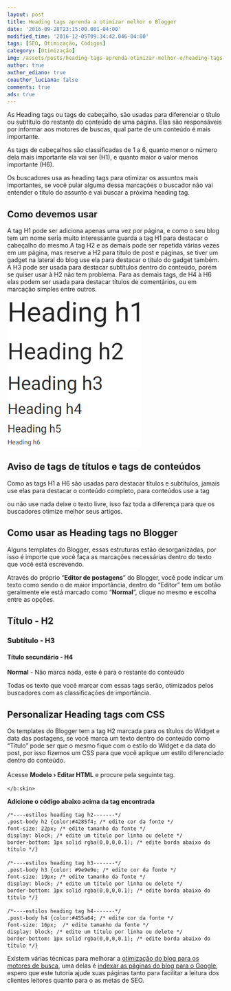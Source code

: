 ```yaml
---
layout: post
title: Heading tags aprenda a otimizar melhor o Blogger
date: '2016-09-28T23:15:00.001-04:00'
modified_time: '2016-12-05T09:34:42.046-04:00'
tags: [SEO, Otimização, Códigos]
category: [Otimização]
img: /assets/posts/heading-tags-aprenda-otimizar-melhor-o/heading-tags-aprenda-otimizar-melhor-o.jpg
author: true
author_ediano: true
coauthor_luciana: false
comments: true
ads: true
---
```


As Heading tags ou tags de cabeçalho, são usadas para diferenciar o título ou subtítulo do restante do conteúdo de uma página. Elas são responsáveis por informar aos motores de buscas, qual parte de um conteúdo é mais importante.

As tags de cabeçalhos são classificadas de 1 a 6, quanto menor o número dela mais importante ela vai ser (H1), e quanto maior o valor menos importante (H6).

Os buscadores usa as heading tags para otimizar os assuntos mais importantes, se você pular alguma dessa marcações o buscador não vai entender o título do assunto e vai buscar a próxima heading tag.

## Como devemos usar
A tag H1 pode ser adiciona apenas uma vez por página, e como o seu blog tem um nome seria muito interessante guarda a tag H1 para destacar o cabeçalho do mesmo.A tag H2 e as demais pode ser repetida várias vezes em um página, mas reserve a H2 para título de post e páginas, se tiver um gadget na lateral do blog use ela para destacar o título do gadget também. A H3 pode ser usada para destacar subtítulos dentro do conteúdo, porém se quiser usar à H2 não tem problema. Para as demais tags, de H4 à H6 elas podem ser usada para destacar títulos de comentários, ou em marcação simples entre outros.

![Heading Tags H1 a H6](/assets/posts/heading-tags-aprenda-otimizar-melhor-o/heading.png)

## Aviso de tags de títulos e tags de conteúdos
Como as tags H1 a H6 são usadas para destacar títulos e subtítulos, jamais use elas para destacar o conteúdo completo, para conteúdos use a tag **<p>** ou não use nada deixe o texto livre, isso faz toda a diferença para que os buscadores otimize melhor seus artigos.

## Como usar as Heading tags no Blogger
Alguns templates do Blogger, essas estruturas estão desorganizadas, por isso é importe que você faça as marcações necessárias dentro do texto que você está escrevendo.

Através do próprio “**Editor de postagens**” do Blogger, você pode indicar um texto como sendo o de maior importância, dentro do “Editor” tem um botão geralmente ele está marcado como “**Normal**”, clique no mesmo e escolha entre as opções.

**<h2>** Título - H2 **</h2>**

**<h3>**  Subtítulo - H3 **</h3>**

**<h4>**  Título secundário - H4 **</h4>**

**Normal** - Não marca nada, este é para o restante do conteúdo

Todas os texto que você marcar com essas tags serão, otimizados pelos buscadores com as classificações de importância.

## Personalizar Heading tags com CSS
Os templates do Blogger tem a tag H2 marcada para os títulos do Widget e data das postagens, se você marca um texto dentro do conteúdo como “Título” pode ser que o mesmo fique com o estilo do Widget e da data do post, por isso fizemos um CSS para que você aplique um estilo diferenciado dentro do conteúdo.<br /><br />Acesse **Modelo › Editar HTML** e procure pela seguinte tag.

`</b:skin>`

**Adicione o código abaixo acima da tag encontrada**

    /*----estilos heading tag h2-------*/
    .post-body h2 {color:#4285f4; /* edite cor da fonte */
    font-size: 22px; /* edite tamanho da fonte */
    display: block; /* edite um título por linha ou delete */
    border-bottom: 1px solid rgba(0,0,0,0.1); /* edite borda abaixo do título */}

    /*----estilos heading tag h3-------*/
    .post-body h3 {color: #9e9e9e; /* edite cor da fonte */
    font-size: 19px; /* edite tamanho da fonte */
    display: block; /* edite um título por linha ou delete */
    border-bottom: 1px solid rgba(0,0,0,0.1); /* edite borda abaixo do título */}

    /*----estilos heading tag h4-------*/
    .post-body h4 {color:#455a64; /* edite cor da fonte */
    font-size: 16px;  /* edite tamanho da fonte */
    display: block; /* edite um título por linha ou delete */
    border-bottom: 1px solid rgba(0,0,0,0.1); /* edite borda abaixo do título */}

Existem várias técnicas para melhorar a <a href="http://www.insideblock.com/posts/como-otimizar-seu-site-para-o.html" target="_blank">otimização do blog para os motores de busca</a>, uma delas é <a href="http://www.insideblock.com/posts/como-verificar-e-indexar-todas-as.html" target="_blank">indexar as páginas do blog para o Google</a>, espero que este tutoria ajude suas páginas tanto para facilitar a leitura dos clientes leitores quanto para o as metas de SEO.